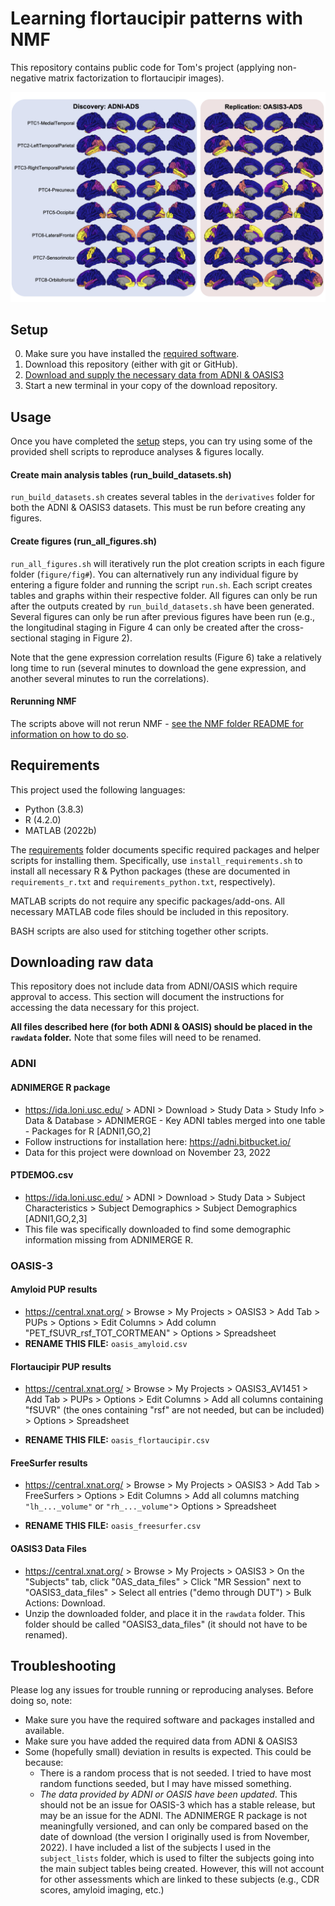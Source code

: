 # Learning flortaucipir patterns with NMF

This repository contains public code for Tom's project (applying non-negative matrix factorization to flortaucipir images).

![](img/figure1.png)

## Setup

0. Make sure you have installed the [required software](#requirements).
1. Download this repository (either with git or GitHub).
2. [Download and supply the necessary data from ADNI & OASIS3](#downloading-raw-data)
3. Start a new terminal in your copy of the download repository.

## Usage

Once you have completed the [setup](#setup) steps, you can try using some of the provided shell scripts to reproduce analyses & figures locally.

#### Create main analysis tables (run_build_datasets.sh)

`run_build_datasets.sh` creates several tables in the `derivatives` folder for both the ADNI & OASIS3 datasets.  This must be run before creating any figures.

#### Create figures (run_all_figures.sh)

`run_all_figures.sh` will iteratively run the plot creation scripts in each figure folder (`figure/fig#`).  You can alternatively run any individual figure by entering a figure folder and running the script `run.sh`.  Each script creates tables and graphs within their respective folder.  All figures can only be run after the outputs created by `run_build_datasets.sh` have been generated.  Several figures can only be run after previous figures have been run (e.g., the longitudinal staging in Figure 4 can only be created after the cross-sectional staging in Figure 2).

Note that the gene expression correlation results (Figure 6) take a relatively long time to run (several minutes to download the gene expression, and another several minutes to run the correlations).

#### Rerunning NMF

The scripts above will not rerun NMF - [see the NMF folder README for information on how to do so](https://github.com/sotiraslab/nmf_tau/tree/main/nmf).

## Requirements

This project used the following languages:

- Python (3.8.3)
- R (4.2.0)
- MATLAB (2022b)

The [requirements](https://github.com/sotiraslab/nmf_tau/tree/main/figures) folder documents specific required packages and helper scripts for installing them.  Specifically, use `install_requirements.sh` to install all necessary R & Python packages (these are documented in `requirements_r.txt` and `requirements_python.txt`, respectively).

MATLAB scripts do not require any specific packages/add-ons.  All necessary MATLAB code files should be included in this repository.

BASH scripts are also used for stitching together other scripts.

## Downloading raw data

This repository does not include data from ADNI/OASIS which require approval to access.  This section will document the instructions for accessing the data necessary for this project.

**All files described here (for both ADNI & OASIS) should be placed in the `rawdata` folder.**   Note that some files will need to be renamed.

### ADNI

#### ADNIMERGE R package

- https://ida.loni.usc.edu/ > ADNI > Download > Study Data > Study Info > Data & Database > ADNIMERGE - Key ADNI tables merged into one table - Packages for R [ADNI1,GO,2]
- Follow instructions for installation here: https://adni.bitbucket.io/
- Data for this project were download on November 23, 2022

#### PTDEMOG.csv

- https://ida.loni.usc.edu/ > ADNI > Download > Study Data > Subject Characteristics > Subject Demographics > Subject Demographics [ADNI1,GO,2,3]
- This file was specifically downloaded to find some demographic information missing from ADNIMERGE R.

### OASIS-3

#### Amyloid PUP results

- https://central.xnat.org/ > Browse > My Projects > OASIS3 > Add Tab > PUPs > Options > Edit Columns > Add column "PET_fSUVR_rsf_TOT_CORTMEAN" > Options > Spreadsheet
- **RENAME THIS FILE:** `oasis_amyloid.csv`

#### Flortaucipir PUP results

- https://central.xnat.org/ > Browse > My Projects > OASIS3_AV1451 > Add Tab > PUPs > Options > Edit Columns > Add all columns containing "fSUVR" (the ones containing "rsf" are not needed, but can be included) > Options > Spreadsheet

- **RENAME THIS FILE:** `oasis_flortaucipir.csv`

#### FreeSurfer results

- https://central.xnat.org/ > Browse > My Projects > OASIS3 > Add Tab > FreeSurfers > Options > Edit Columns > Add all columns matching `"lh_..._volume"` or  `"rh_..._volume"`> Options > Spreadsheet

- **RENAME THIS FILE:** `oasis_freesurfer.csv`

#### OASIS3 Data Files

  - https://central.xnat.org/ > Browse > My Projects > OASIS3 > On the "Subjects" tab, click "0AS_data_files" > Click "MR Session" next to "OASIS3_data_files" > Select all entries ("demo through DUT") > Bulk Actions: Download.
  - Unzip the downloaded folder, and place it in the `rawdata` folder.  This folder should be called "OASIS3_data_files" (it should not have to be renamed).

## Troubleshooting

Please log any issues for trouble running or reproducing analyses.  Before doing so, note:

- Make sure you have the required software and packages installed and available.
- Make sure you have added the required data from ADNI & OASIS3
- Some (hopefully small) deviation in results is expected.  This could be because:
  - There is a random process that is not seeded.  I tried to have most random functions seeded, but I may have missed something.
  - *The data provided by ADNI or OASIS have been updated*.  This should not be an issue for OASIS-3 which has a stable release, but may be an issue for the ADNI.  The ADNIMERGE R package is not meaningfully versioned, and can only be compared based on the date of download (the version I originally used is from November, 2022).  I have included a list of the subjects I used in the `subject_lists` folder, which is used to filter the subjects going into the main subject tables being created.   However, this will not account for other assessments which are linked to these subjects (e.g., CDR scores, amyloid imaging, etc.)
